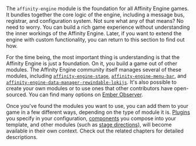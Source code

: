 The `affinity-engine` module is the foundation for all Affinity Engine games. It bundles together the core logic of the engine, including a message bus, registrar, and configuration system. Not sure what any of that means? No need to worry. You can build a rich game experience without understanding the inner workings of the Affinity Engine. Later, if you want to extend the engine with custom functionality, you can return to this section to find out how.

For the time being, the most important thing is understanding is that the Affinity Engine is just a foundation. On it, you build a game out of other modules. The Affinity Engine community itself manages several of these modules, including [`affinity-engine-stage`](#/stage), [`affinity-engine-menu-bar`](#/menu-bar), and [`affinity-engine-data-manager-rewindable-lokijs`](#/plugins/data-manager-rewindable-lokijs). It's also possible to create your own modules or to use ones that other contributors have open-sourced. You can find many options on [Ember Observer](https://emberobserver.com/).

Once you've found the modules you want to use, you can add them to your game in a few different ways, depending on the type of module it is. [Plugins](#/engine/plugins) you specify in your configuration, [components](#/engine/components) you compose into your template, and other modules (such as [stage directions](#/stage/direction)), will become available in their own context. Check out the related chapters for detailed descriptions.
